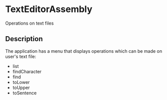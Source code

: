 # TextEditorAssembly
Operations on text files

## Description
The application has a menu that displays operations which can be made on user's text file:
- list
- findCharacter
- find
- toLower
- toUpper
- toSentence

